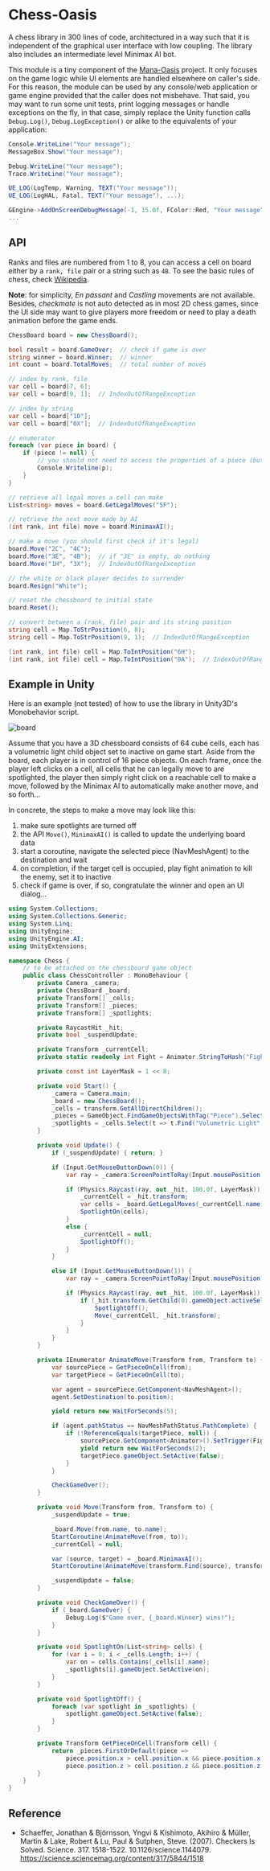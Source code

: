 # Chess-Oasis

A chess library in 300 lines of code, architectured in a way such that it is independent of the graphical user interface with low coupling. The library also includes an intermediate level Minimax AI bot.

This module is a tiny component of the [Mana-Oasis](https://github.com/neo-mashiro/Mana-Oasis) project. It only focuses on the game logic while UI elements are handled elsewhere on caller's side. For this reason, the module can be used by any console/web application or game engine provided that the caller does not misbehave. That said, you may want to run some unit tests, print logging messages or handle exceptions on the fly, in that case, simply replace the Unity function calls `Debug.Log()`, `Debug.LogException()` or alike to the equivalents of your application:

```c#
Console.WriteLine("Your message");
MessageBox.Show("Your message");

Debug.WriteLine("Your message");
Trace.WriteLine("Your message");

UE_LOG(LogTemp, Warning, TEXT("Your message"));
UE_LOG(LogHAL, Fatal, TEXT("Your message"), ...);

GEngine->AddOnScreenDebugMessage(-1, 15.0f, FColor::Red, "Your message");
...
```

## API

Ranks and files are numbered from 1 to 8, you can access a cell on board either by a `rank, file` pair or a string such as `4B`. To see the basic rules of chess, check [Wikipedia](https://en.wikipedia.org/wiki/Rules_of_chess).

**Note**: for simplicity, _En passant_ and _Castling_ movements are not available. Besides, _checkmate_ is not auto detected as in most 2D chess games, since the UI side may want to give players more freedom or need to play a death animation before the game ends.

```c#
ChessBoard board = new ChessBoard();

bool result = board.GameOver;  // check if game is over
string winner = board.Winner;  // winner
int count = board.TotalMoves;  // total number of moves

// index by rank, file
var cell = board[7, 6];
var cell = board[9, 1];  // IndexOutOfRangeException

// index by string
var cell = board["1D"];
var cell = board["0X"];  // IndexOutOfRangeException

// enumerator
foreach (var piece in board) {
    if (piece != null) {
        // you should not need to access the properties of a piece (but you can)
        Console.Writeline(p);
    }
}

// retrieve all legal moves a cell can make
List<string> moves = board.GetLegalMoves("5F");

// retrieve the next move made by AI
(int rank, int file) move = board.MinimaxAI();

// make a move (you should first check if it's legal)
board.Move("2C", "4C");
board.Move("3E", "4B");  // if "3E" is empty, do nothing
board.Move("1H", "3X");  // IndexOutOfRangeException

// the white or black player decides to surrender
board.Resign("White");

// reset the chessboard to initial state
board.Reset();

// convert between a (rank, file) pair and its string position
string cell = Map.ToStrPosition(6, 8);
string cell = Map.ToStrPosition(9, 1);  // IndexOutOfRangeException

(int rank, int file) cell = Map.ToIntPosition("6H");
(int rank, int file) cell = Map.ToIntPosition("0A");  // IndexOutOfRangeException
```

## Example in Unity

Here is an example (not tested) of how to use the library in Unity3D's Monobehavior script.

![board](chess/ChessBoard.png)

Assume that you have a 3D chessboard consists of 64 cube cells, each has a volumetric light child object set to inactive on game start. Aside from the board, each player is in control of 16 piece objects. On each frame, once the player left clicks on a cell, all cells that he can legally move to are spotlighted, the player then simply right click on a reachable cell to make a move, followed by the Minimax AI to automatically make another move, and so forth...

In concrete, the steps to make a move may look like this:
1. make sure spotlights are turned off
2. the API `Move()`, `MinimaxAI()` is called to update the underlying board data
3. start a coroutine, navigate the selected piece (NavMeshAgent) to the destination and wait
4. on completion, if the target cell is occupied, play fight animation to kill the enemy, set it to inactive
5. check if game is over, if so, congratulate the winner and open an UI dialog...

```c#
using System.Collections;
using System.Collections.Generic;
using System.Linq;
using UnityEngine;
using UnityEngine.AI;
using UnityExtensions;

namespace Chess {
    // to be attached on the chessboard game object
    public class ChessController : MonoBehaviour {
        private Camera _camera;
        private ChessBoard _board;
        private Transform[] _cells;
        private Transform[] _pieces;
        private Transform[] _spotlights;

        private RaycastHit _hit;
        private bool _suspendUpdate;

        private Transform _currentCell;
        private static readonly int Fight = Animator.StringToHash("Fight");

        private const int LayerMask = 1 << 8;

        private void Start() {
            _camera = Camera.main;
            _board = new ChessBoard();
            _cells = transform.GetAllDirectChildren();
            _pieces = GameObject.FindGameObjectsWithTag("Piece").Select(go => go.transform).ToArray();
            _spotlights = _cells.Select(t => t.Find("Volumetric Light")).ToArray();
        }

        private void Update() {
            if (_suspendUpdate) { return; }

            if (Input.GetMouseButtonDown(0)) {
                var ray = _camera.ScreenPointToRay(Input.mousePosition);

                if (Physics.Raycast(ray, out _hit, 100.0f, LayerMask)) {
                    _currentCell = _hit.transform;
                    var cells = _board.GetLegalMoves(_currentCell.name);
                    SpotlightOn(cells);
                }
                else {
                    _currentCell = null;
                    SpotlightOff();
                }
            }

            else if (Input.GetMouseButtonDown(1)) {
                var ray = _camera.ScreenPointToRay(Input.mousePosition);

                if (Physics.Raycast(ray, out _hit, 100.0f, LayerMask)) {
                    if (_hit.transform.GetChild(0).gameObject.activeSelf) {
                        SpotlightOff();
                        Move(_currentCell, _hit.transform);
                    }
                }
            }
        }

        private IEnumerator AnimateMove(Transform from, Transform to) {
            var sourcePiece = GetPieceOnCell(from);
            var targetPiece = GetPieceOnCell(to);

            var agent = sourcePiece.GetComponent<NavMeshAgent>();
            agent.SetDestination(to.position);

            yield return new WaitForSeconds(5);

            if (agent.pathStatus == NavMeshPathStatus.PathComplete) {
                if (!ReferenceEquals(targetPiece, null)) {
                    sourcePiece.GetComponent<Animator>().SetTrigger(Fight);
                    yield return new WaitForSeconds(2);
                    targetPiece.gameObject.SetActive(false);
                }
            }

            CheckGameOver();
        }

        private void Move(Transform from, Transform to) {
            _suspendUpdate = true;

            _board.Move(from.name, to.name);
            StartCoroutine(AnimateMove(from, to));
            _currentCell = null;

            var (source, target) = _board.MinimaxAI();
            StartCoroutine(AnimateMove(transform.Find(source), transform.Find(target)));

            _suspendUpdate = false;
        }

        private void CheckGameOver() {
            if (_board.GameOver) {
                Debug.Log($"Game over, {_board.Winner} wins!");
            }
        }

        private void SpotlightOn(List<string> cells) {
            for (var i = 0; i < _cells.Length; i++) {
                var on = cells.Contains(_cells[i].name);
                _spotlights[i].gameObject.SetActive(on);
            }
        }

        private void SpotlightOff() {
            foreach (var spotlight in _spotlights) {
                spotlight.gameObject.SetActive(false);
            }
        }

        private Transform GetPieceOnCell(Transform cell) {
            return _pieces.FirstOrDefault(piece =>
                piece.position.x > cell.position.x && piece.position.x < cell.position.x + 1 &&
                piece.position.z > cell.position.z && piece.position.z < cell.position.z + 1);
        }
    }
}

```

## Reference

- Schaeffer, Jonathan & Björnsson, Yngvi & Kishimoto, Akihiro & Müller, Martin & Lake, Robert & Lu, Paul & Sutphen, Steve. (2007). Checkers Is Solved. Science. 317. 1518-1522. 10.1126/science.1144079. https://science.sciencemag.org/content/317/5844/1518
